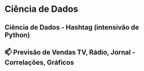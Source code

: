 # Ciência de Dados

## Ciência de Dados - Hashtag (intensivão de Python)

## 📫 Previsão de Vendas TV, Rádio, Jornal - Correlações, Gráficos

